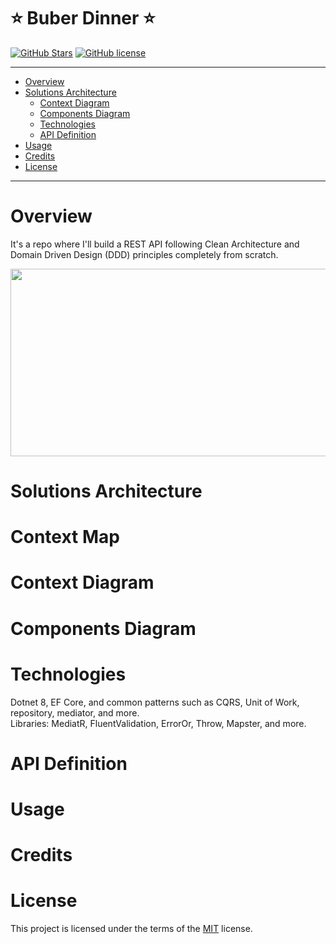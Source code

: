 # ⭐ Buber Dinner ⭐

 [![GitHub Stars](https://img.shields.io/github/stars/rafaspimenta)](https://github.com/rafaspimenta) 
 [![GitHub license](https://img.shields.io/github/license/rafaspimenta/buber-dinner-repo)](https://github.com/rafaspimenta/blob/main/LICENSE)

---

- [Overview](#overview)
- [Solutions Architecture](#solutions-architecture)
  - [Context Diagram](#context-diagram)
  - [Components Diagram](#components-diagram)
  - [Technologies](#technologies)
  - [API Definition](#api-definition) 
- [Usage](#usage)
- [Credits](#credits)
- [License](#license)

---

# Overview

  It's a repo where I'll build a REST API following Clean Architecture and Domain Driven Design (DDD) principles completely from scratch.
  <div align="center" >
  <img width="600" height="300" src="https://github.com/rafaspimenta/pimenta-dinner-repo/assets/19673696/560c7e51-aa33-4c87-b1d4-4e4b5aa23cd7">
  </div>

# Solutions Architecture

  # Context Map

  # Context Diagram
  
  # Components Diagram

  # Technologies

  Dotnet 8, EF Core, and common patterns such as CQRS, Unit of Work, repository, mediator, and more.<br>
  Libraries: MediatR, FluentValidation, ErrorOr, Throw, Mapster, and more.
  
  # API Definition

# Usage
  
# Credits

# License

This project is licensed under the terms of the [MIT](https://github.com/rafaspimenta/buber-dinner-repo/blob/master/LICENSE) license.
